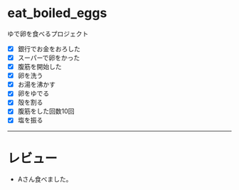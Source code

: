 # eat_boiled_eggs
ゆで卵を食べるプロジェクト
- [x] 銀行でお金をおろした  
- [x] スーパーで卵をかった  
- [x] 腹筋を開始した  
- [x] 卵を洗う  
- [x] お湯を沸かす  
- [x] 卵をゆでる  
- [x] 殻を割る  
- [x] 腹筋をした回数10回
- [x] 塩を振る
---
# レビュー  
- Aさん食べました。
